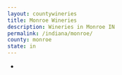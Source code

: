 ```yaml
---
layout: countywineries
title: Monroe Wineries
description: Wineries in Monroe IN
permalink: /indiana/monroe/
county: monroe
state: in
---
```

-
